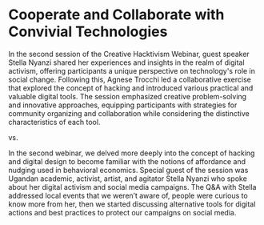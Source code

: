 # Cooperate and Collaborate with Convivial Technologies

In the second session of the Creative Hacktivism Webinar, guest speaker Stella Nyanzi shared her experiences and insights in the realm of digital activism, offering participants a unique perspective on technology's role in social change. Following this, Agnese Trocchi led a collaborative exercise that explored the concept of hacking and introduced various practical and valuable digital tools. The session emphasized creative problem-solving and innovative approaches, equipping participants with strategies for community organizing and collaboration while considering the distinctive characteristics of each tool. 

vs.

In the second webinar, we delved more deeply into the concept of hacking and digital design to become familiar with the notions of affordance and nudging used in behavioral economics. 
Special guest of the session was Ugandan academic, activist, artist, and agitator Stella Nyanzi who spoke about her digital activism and social media campaigns. The Q&A with Stella addressed local events that we weren’t aware of, people were curious to know more from her, then we started discussing alternative tools for digital actions and best practices to protect our campaigns on social media.
